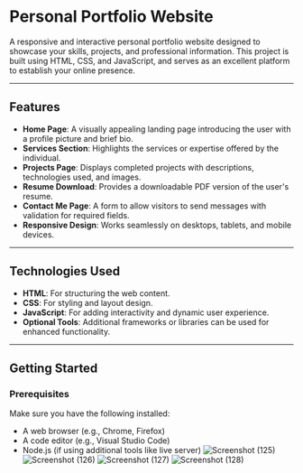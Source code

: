 # Personal Portfolio Website

A responsive and interactive personal portfolio website designed to showcase your skills, projects, and professional information. This project is built using HTML, CSS, and JavaScript, and serves as an excellent platform to establish your online presence.

---

## Features
- **Home Page**: A visually appealing landing page introducing the user with a profile picture and brief bio.
- **Services Section**: Highlights the services or expertise offered by the individual.
- **Projects Page**: Displays completed projects with descriptions, technologies used, and images.
- **Resume Download**: Provides a downloadable PDF version of the user's resume.
- **Contact Me Page**: A form to allow visitors to send messages with validation for required fields.
- **Responsive Design**: Works seamlessly on desktops, tablets, and mobile devices.

---

## Technologies Used
- **HTML**: For structuring the web content.
- **CSS**: For styling and layout design.
- **JavaScript**: For adding interactivity and dynamic user experience.
- **Optional Tools**: Additional frameworks or libraries can be used for enhanced functionality.

---

## Getting Started
### Prerequisites
Make sure you have the following installed:
- A web browser (e.g., Chrome, Firefox)
- A code editor (e.g., Visual Studio Code)
- Node.js (if using additional tools like live server)
![Screenshot (125)](https://github.com/user-attachments/assets/080a7f02-538f-42f0-a786-47acf1376cb0)
![Screenshot (126)](https://github.com/user-attachments/assets/790146be-64c6-4764-999d-f50e607a3db1)
![Screenshot (127)](https://github.com/user-attachments/assets/57b7ce8b-01b8-4c47-b324-741027951f6e)
![Screenshot (128)](https://github.com/user-attachments/assets/6b01da00-3b40-4188-bd5e-84b8574c7b90)


